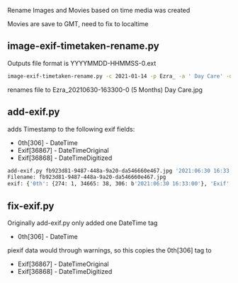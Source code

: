 Rename Images and Movies based on time media was created

Movies are save to GMT, need to fix to localtime

## image-exif-timetaken-rename.py

Outputs file format is YYYYMMDD-HHMMSS-0.ext

```bash
image-exif-timetaken-rename.py -c 2021-01-14 -p Ezra_ -a ' Day Care' -d new_fb923d81-9487-448a-9a20-da546660e467.jpg
```
renames file to Ezra_20210630-163300-0 (5 Months) Day Care.jpg

## add-exif.py

adds Timestamp to the following exif fields:

* 0th[306] - DateTime
* Exif[36867] - DateTimeOriginal
* Exif[36868] - DateTimeDigitized

```bash
add-exif.py fb923d81-9487-448a-9a20-da546660e467.jpg '2021:06:30 16:33:00'
Filename: fb923d81-9487-448a-9a20-da546660e467.jpg
exif: {'0th': {274: 1, 34665: 38, 306: b'2021:06:30 16:33:00'}, 'Exif': {40961: 1, 40962: 810, 40963: 1080, 36867: b'2021:06:30 16:33:00', 36868: b'2021:06:30 16:33:00'}, 'GPS': {}, 'Interop': {}, '1st': {}, 'thumbnail': None}
```

## fix-exif.py

Originally add-exif.py only added one DateTime tag

* 0th[306] - DateTime

piexif data would through warnings, so this copies the 0th[306] tag to

* Exif[36867] - DateTimeOriginal
* Exif[36868] - DateTimeDigitized